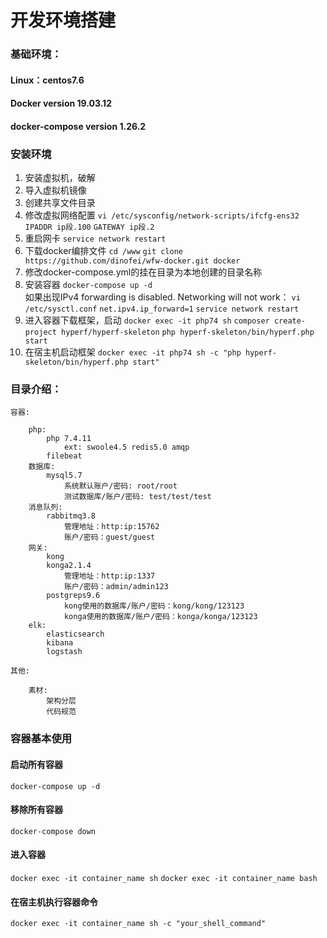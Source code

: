 # 开发环境搭建



### 基础环境：

#### Linux：centos7.6

#### Docker version 19.03.12

#### docker-compose version 1.26.2


### 安装环境
1. 安装虚拟机，破解
2. 导入虚拟机镜像
3. 创建共享文件目录
4. 修改虚拟网络配置 
	`vi /etc/sysconfig/network-scripts/ifcfg-ens32`
	`IPADDR ip段.100`
	`GATEWAY ip段.2`
5. 重启网卡
	`service network restart`
6. 下载docker编排文件
	`cd /www`
	`git clone https://github.com/dinofei/wfw-docker.git docker`		
7. 修改docker-compose.yml的挂在目录为本地创建的目录名称
8. 安装容器
	`docker-compose up -d`	
	如果出现IPv4 forwarding is disabled. Networking will not work：
	`vi /etc/sysctl.conf`
	`net.ipv4.ip_forward=1`
	`service network restart`
9. 进入容器下载框架，启动
	`docker exec -it php74 sh`
	`composer create-project hyperf/hyperf-skeleton`
	`php hyperf-skeleton/bin/hyperf.php start`
10. 在宿主机启动框架
	`docker exec -it php74 sh -c "php hyperf-skeleton/bin/hyperf.php start"`		


### 目录介绍：

```
容器:

	php:
		php 7.4.11 
			ext: swoole4.5 redis5.0 amqp 
		filebeat	
	数据库: 
		mysql5.7
			系统默认账户/密码: root/root
			测试数据库/账户/密码: test/test/test
	消息队列:		
		rabbitmq3.8
			管理地址：http:ip:15762
			账户/密码：guest/guest
	网关:		
		kong
		konga2.1.4
			管理地址：http:ip:1337
			账户/密码：admin/admin123
		postgreps9.6
			kong使用的数据库/账户/密码：kong/kong/123123			
			konga使用的数据库/账户/密码：konga/konga/123123	
	elk:
		elasticsearch
		kibana
		logstash

其他:

	素材:
		架构分层
		代码规范					
```


### 容器基本使用

#### 启动所有容器

`docker-compose up -d`

#### 移除所有容器

`docker-compose down`

#### 进入容器

`docker exec -it container_name sh`
`docker exec -it container_name bash`

#### 在宿主机执行容器命令

`docker exec -it container_name sh -c "your_shell_command"`





